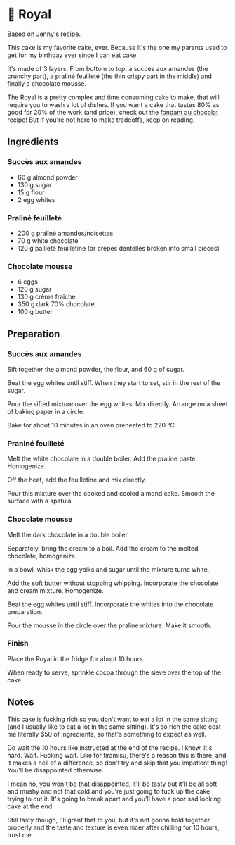 # 🍰 Royal

Based on Jenny's recipe.

This cake is my favorite cake, ever. Because it's the one my parents
used to get for my birthday ever since I can eat cake.

It's made of 3 layers. From bottom to top, a succès aux amandes (the
crunchy part), a praliné feuilleté (the thin crispy part in the middle)
and finally a chocolate mousse.

The Royal is a pretty complex and time consuming cake to make, that will
require you to wash a lot of dishes. If you want a cake that tastes 80%
as good for 20% of the work (and price), check out the [fondant au chocolat](fondant-au-chocolat.md)
recipe! But if you're not here to make tradeoffs, keep on reading.

## Ingredients

### Succès aux amandes

* 60 g almond powder
* 130 g sugar
* 15 g flour
* 2 egg whites

### Praliné feuilleté

* 200 g praliné amandes/noisettes
* 70 g white chocolate
* 120 g pailleté feuilletine (or crêpes dentelles broken into small pieces)

### Chocolate mousse

* 6 eggs
* 120 g sugar
* 130 g crème fraîche
* 350 g dark 70% chocolate
* 100 g butter

## Preparation

### Succès aux amandes

Sift together the almond powder, the flour, and 60 g of sugar.

Beat the egg whites until stiff. When they start to set, stir in the
rest of the sugar.

Pour the sifted mixture over the egg whites. Mix directly. Arrange on a
sheet of baking paper in a circle.

Bake for about 10 minutes in an oven preheated to 220 °C.

### Praniné feuilleté

Melt the white chocolate in a double boiler. Add the praline paste.
Homogenize.

Off the heat, add the feuilletine and mix directly.

Pour this mixture over the cooked and cooled almond cake. Smooth the
surface with a spatula.

### Chocolate mousse

Melt the dark chocolate in a double boiler.

Separately, bring the cream to a boil. Add the cream to the melted
chocolate, homogenize.

In a bowl, whisk the egg yolks and sugar until the mixture turns white.

Add the soft butter without stopping whipping. Incorporate the
chocolate and cream mixture. Homogenize.

Beat the egg whites until stiff. Incorporate the whites into the
chocolate preparation.

Pour the mousse in the circle over the praline mixture. Make it smooth.

### Finish

Place the Royal in the fridge for about 10 hours.

When ready to serve, sprinkle cocoa through the sieve over the top of
the cake.

## Notes

This cake is fucking rich so you don't want to eat a lot in the same
sitting (and I usually like to eat a lot in the same sitting). It's so
rich the cake cost me literally $50 of ingredients, so that's something
to expect as well.

Do wait the 10 hours like instructed at the end of the recipe. I know,
it's hard. Wait. Fucking wait. Like for tiramisu, there's a reason this
is there, and it makes a hell of a difference, so don't try and skip
that you impatient thing! You'll be disappointed otherwise.

I mean no, you won't be that disappointed, it'll be tasty but it'll be
all soft and mushy and not that cold and you're just going to fuck up
the cake trying to cut it. It's going to break apart and you'll have a
poor sad looking cake at the end.

Still tasty though, I'll grant that to you, but it's not gonna hold
together properly and the taste and texture is even nicer after chilling
for 10 hours, trust me.
